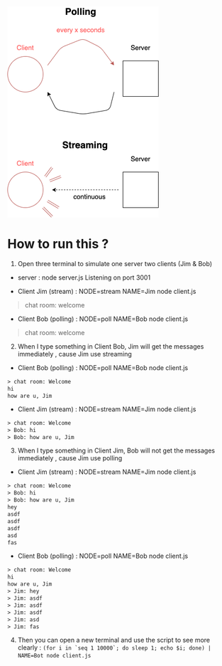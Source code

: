 ![](https://github.com/YYSU/system-expert-system-design/blob/main/18.%20Polling%20And%20Streaming/Polling%20And%20Streaming.png?raw=true)

# How to run this ? 
1. Open three terminal to simulate one server two clients (Jim & Bob)

- server : node server.js
Listening on port 3001

- Client Jim (stream) : NODE=stream NAME=Jim node client.js
> chat room: welcome

- Client Bob (polling) : NODE=poll NAME=Bob node client.js
> chat room: welcome



2. When I type something in Client Bob, Jim will get the messages immediately , cause Jim use streaming

- Client Bob (polling) : NODE=poll NAME=Bob node client.js
```
> chat room: Welcome
hi
how are u, Jim
```

- Client Jim (stream) : NODE=stream NAME=Jim node client.js
```
> chat room: Welcome
> Bob: hi
> Bob: how are u, Jim
```

3. When I type something in Client Jim, Bob will not get the messages immediately , cause Jim use polling

- Client Jim (stream) : NODE=stream NAME=Jim node client.js
```
> chat room: Welcome
> Bob: hi
> Bob: how are u, Jim
hey
asdf
asdf
asdf
asd
fas
```

- Client Bob (polling) : NODE=poll NAME=Bob node client.js
```
> chat room: Welcome
hi
how are u, Jim
> Jim: hey
> Jim: asdf
> Jim: asdf
> Jim: asdf
> Jim: asd
> Jim: fas
```


4. Then you can open a new terminal and use the script to see more clearly : 
```(for i in `seq 1 10000`; do sleep 1; echo $i; done) | NAME=Bot node client.js```
